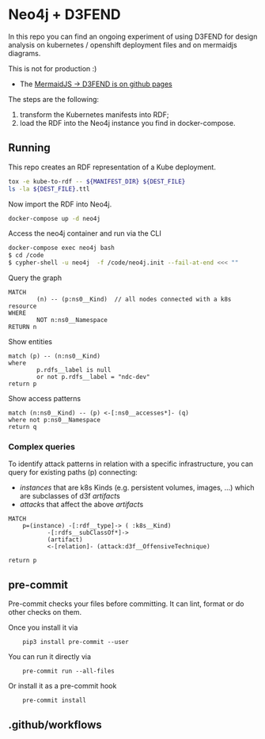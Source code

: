 # Neo4j + D3FEND

In this repo you can find an ongoing experiment of using D3FEND for design analysis on
kubernetes / openshift deployment files and on mermaidjs diagrams.

This is not for production :)

- The [MermaidJS -> D3FEND is on github pages](https://par-tec.github.io/neo4j-semantic-docker/mermaid/)

The steps are the following:

1. transform the Kubernetes manifests into RDF;
2. load the RDF into the Neo4j instance you find in docker-compose.

## Running

This repo creates an RDF representation of a Kube deployment.

```bash
tox -e kube-to-rdf -- ${MANIFEST_DIR} ${DEST_FILE}
ls -la ${DEST_FILE}.ttl
```

Now import the RDF into Neo4j.

```bash
docker-compose up -d neo4j
```

Access the neo4j container and run  via the CLI

```bash
docker-compose exec neo4j bash
$ cd /code
$ cypher-shell -u neo4j  -f /code/neo4j.init --fail-at-end <<< ""
```

Query the graph

```cypher
MATCH
        (n) -- (p:ns0__Kind)  // all nodes connected with a k8s resource
WHERE
        NOT n:ns0__Namespace
RETURN n
```

Show entities

```cypher
match (p) -- (n:ns0__Kind)
where
        p.rdfs__label is null
        or not p.rdfs__label = "ndc-dev"
return p
```

Show access patterns

```cypher
match (n:ns0__Kind) -- (p) <-[:ns0__accesses*]- (q)
where not p:ns0__Namespace
return q
```

### Complex queries

To identify attack patterns in relation with a specific infrastructure,
you can query for existing paths (p) connecting:

- *instances* that are k8s Kinds (e.g. persistent volumes, images, ...)
  which are subclasses of d3f *artifact*s
- *attack*s that affect the above *artifact*s


```cypher
MATCH
    p=(instance) -[:rdf__type]-> ( :k8s__Kind)
           -[:rdfs__subClassOf*]->
           (artifact)
           <-[relation]- (attack:d3f__OffensiveTechnique)

return p
```

## pre-commit

Pre-commit checks your files before committing. It can lint, format or do
other checks on them.

Once you install it via

        pip3 install pre-commit --user

You can run it directly via

        pre-commit run --all-files


Or install it as a pre-commit hook

        pre-commit install

## .github/workflows
